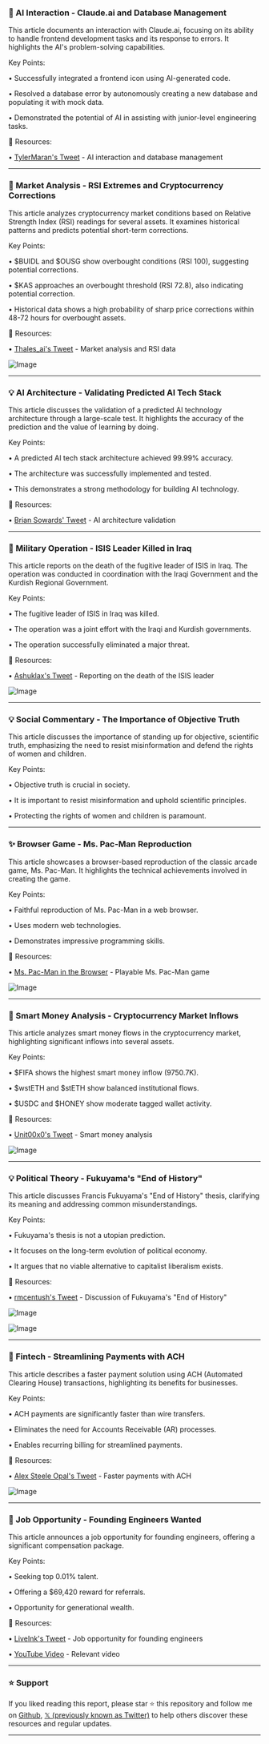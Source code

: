 ### 🤖 AI Interaction - Claude.ai and Database Management

This article documents an interaction with Claude.ai, focusing on its ability to handle frontend development tasks and its response to errors.  It highlights the AI's problem-solving capabilities.

Key Points:

• Successfully integrated a frontend icon using AI-generated code.


• Resolved a database error by autonomously creating a new database and populating it with mock data.


• Demonstrated the potential of AI in assisting with junior-level engineering tasks.


🔗 Resources:

• [TylerMaran's Tweet](https://x.com/TylerMaran/status/1900793703654183383) - AI interaction and database management


---

### 🤖 Market Analysis - RSI Extremes and Cryptocurrency Corrections

This article analyzes cryptocurrency market conditions based on Relative Strength Index (RSI) readings for several assets.  It examines historical patterns and predicts potential short-term corrections.

Key Points:

• $BUIDL and $OUSG show overbought conditions (RSI 100), suggesting potential corrections.


• $KAS approaches an overbought threshold (RSI 72.8), also indicating potential correction.


• Historical data shows a high probability of sharp price corrections within 48-72 hours for overbought assets.


🔗 Resources:

• [Thales_ai's Tweet](https://x.com/Thales_ai/status/1900792115476464015) - Market analysis and RSI data


![Image](https://pbs.twimg.com/media/GmD4WmtbcAM5AvU?format=jpg&name=small)


---

### 💡 AI Architecture - Validating Predicted AI Tech Stack

This article discusses the validation of a predicted AI technology architecture through a large-scale test. It highlights the accuracy of the prediction and the value of learning by doing.

Key Points:

• A predicted AI tech stack architecture achieved 99.99% accuracy.


• The architecture was successfully implemented and tested.


• This demonstrates a strong methodology for building AI technology.


🔗 Resources:

• [Brian Sowards' Tweet](https://x.com/briansowards/status/1900790625857126818) - AI architecture validation


---

### 🤖 Military Operation - ISIS Leader Killed in Iraq

This article reports on the death of the fugitive leader of ISIS in Iraq. The operation was conducted in coordination with the Iraqi Government and the Kurdish Regional Government.

Key Points:

• The fugitive leader of ISIS in Iraq was killed.


• The operation was a joint effort with the Iraqi and Kurdish governments.


• The operation successfully eliminated a major threat.


🔗 Resources:

• [Ashuklax's Tweet](https://x.com/ashuklax/status/1900736559852515646) - Reporting on the death of the ISIS leader


![Image](https://pbs.twimg.com/media/GmDF00mbcAExJfU?format=jpg&name=small)


---

### 💡 Social Commentary - The Importance of Objective Truth

This article discusses the importance of standing up for objective, scientific truth, emphasizing the need to resist misinformation and defend the rights of women and children.

Key Points:

• Objective truth is crucial in society.


• It is important to resist misinformation and uphold scientific principles.


• Protecting the rights of women and children is paramount.



---

### ✨ Browser Game - Ms. Pac-Man Reproduction

This article showcases a browser-based reproduction of the classic arcade game, Ms. Pac-Man. It highlights the technical achievements involved in creating the game.

Key Points:

• Faithful reproduction of Ms. Pac-Man in a web browser.


•  Uses modern web technologies.


• Demonstrates impressive programming skills.


🔗 Resources:

• [Ms. Pac-Man in the Browser](https://pacman.js.org) - Playable Ms. Pac-Man game


![Image](https://pbs.twimg.com/media/GmCFVuPbQAAB66B?format=png&name=small)


---

### 🤖 Smart Money Analysis - Cryptocurrency Market Inflows

This article analyzes smart money flows in the cryptocurrency market, highlighting significant inflows into several assets.

Key Points:

•  $FIFA shows the highest smart money inflow (9750.7K).


• $wstETH and $stETH show balanced institutional flows.


• $USDC and $HONEY show moderate tagged wallet activity.


🔗 Resources:

• [Unit00x0's Tweet](https://x.com/unit00x0/status/1900667191961251888) - Smart money analysis


![Image](https://pbs.twimg.com/media/GmCGu5NbcAMAoJg?format=png&name=small)


---

### 💡 Political Theory - Fukuyama's "End of History"

This article discusses Francis Fukuyama's "End of History" thesis, clarifying its meaning and addressing common misunderstandings.

Key Points:

• Fukuyama's thesis is not a utopian prediction.


• It focuses on the long-term evolution of political economy.


•  It argues that no viable alternative to capitalist liberalism exists.


🔗 Resources:

• [rmcentush's Tweet](https://x.com/rmcentush/status/1900635144568131974) - Discussion of Fukuyama's "End of History"


![Image](https://pbs.twimg.com/media/GmBmswHbcAEd69W?format=jpg&name=small)

![Image](https://pbs.twimg.com/media/GmBc10GbcAAYwjX?format=jpg&name=small)


---

### 🚀 Fintech - Streamlining Payments with ACH

This article describes a faster payment solution using ACH (Automated Clearing House) transactions, highlighting its benefits for businesses.

Key Points:

• ACH payments are significantly faster than wire transfers.


• Eliminates the need for Accounts Receivable (AR) processes.


• Enables recurring billing for streamlined payments.


🔗 Resources:

• [Alex Steele Opal's Tweet](https://x.com/alexsteeleopal/status/1900638170670383311) - Faster payments with ACH



![Image](https://pbs.twimg.com/tweet_video_thumb/GmBsS-1bcAE5R5Y.jpg)


---

### 🚀 Job Opportunity - Founding Engineers Wanted

This article announces a job opportunity for founding engineers, offering a significant compensation package.

Key Points:

• Seeking top 0.01% talent.


• Offering a $69,420 reward for referrals.


• Opportunity for generational wealth.


🔗 Resources:

• [LiveInk's Tweet](https://x.com/kennandavison/status/1900628115153473626) - Job opportunity for founding engineers

• [YouTube Video](https://youtube.com/watch?v=Ikgqzajtygw) - Relevant video


---

### ⭐️ Support

If you liked reading this report, please star ⭐️ this repository and follow me on [Github](https://github.com/Drix10), [𝕏 (previously known as Twitter)](https://x.com/DRIX_10_) to help others discover these resources and regular updates.

---